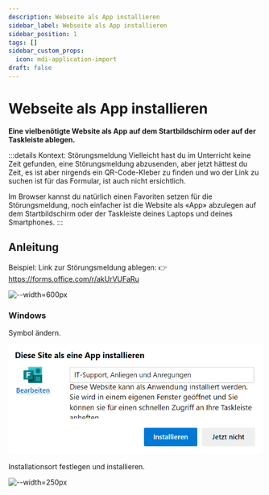 ```yaml
---
description: Webseite als App installieren
sidebar_label: Webseite als App installieren
sidebar_position: 1
tags: []
sidebar_custom_props:
  icon: mdi-application-import
draft: false
---
```


# Webseite als App installieren

**Eine vielbenötigte Website als App auf dem Startbildschirm oder auf der Taskleiste ablegen.**

:::details Kontext: Störungsmeldung
Vielleicht hast du im Unterricht keine Zeit gefunden, eine Störungsmeldung abzusenden, aber jetzt hättest du Zeit, es ist aber nirgends ein QR-Code-Kleber zu finden und wo der Link zu suchen ist für das Formular, ist auch nicht ersichtlich. 

Im Browser kannst du natürlich einen Favoriten setzen für die Störungsmeldung, noch einfacher ist die Website als «App» abzulegen auf dem Startbildschirm oder der Taskleiste deines Laptops und deines Smartphones.
:::

## Anleitung

Beispiel: Link zur Störungsmeldung ablegen: 👉 https://forms.office.com/r/akUrVUFaRu

<BrowserWindow browser="edge" url="https://forms.office.com/r/akUrVUFaRu" >

![--width=600px](images/edge-app-installieren.png)

### Windows

Symbol ändern.

![--width=250px](images/win-app-symbol.png)

Installationsort festlegen und installieren.

![--width=250px](images/win-app-zulassen.png)

</BrowserWindow>

